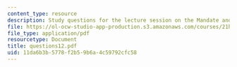 ```yaml
---
content_type: resource
description: Study questions for the lecture session on the Mandate and Israel.
file: https://ol-ocw-studio-app-production.s3.amazonaws.com/courses/21h-914-jewish-history-from-biblical-to-modern-times-fall-2007/11da6b3b5778f2b59b6a4c59792cfc58_questions12.pdf
file_type: application/pdf
resourcetype: Document
title: questions12.pdf
uid: 11da6b3b-5778-f2b5-9b6a-4c59792cfc58
---
```


